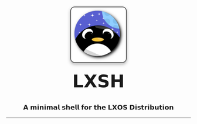 <div align="center">
  <img 
    src="https://raw.githubusercontent.com/LearnixOS/learnixos.github.io/refs/heads/main/assets/images/logo.png" 
    alt="LXSH Logo" 
    width="150" 
    style="display: block; margin: 0 auto; border: 2px solid #555; border-radius: 12px; box-shadow: 0 4px 10px rgba(0, 0, 0, 0.3);"
  >
</div>

<div align="center">
  <h1 style="font-size: 48px; margin-top: 20px;">
    <a href="https://learnixos.github.io/" style="text-decoration: none; color: inherit;">
      𝗟𝗫𝗦𝗛
    </a>
  </h1>
  <p style="font-size: 18px; margin-top: 10px;">
    𝗔 𝗺𝗶𝗻𝗶𝗺𝗮𝗹 𝘀𝗵𝗲𝗹𝗹 𝗳𝗼𝗿 𝘁𝗵𝗲 𝗟𝗫𝗢𝗦 𝗗𝗶𝘀𝘁𝗿𝗶𝗯𝘂𝘁𝗶𝗼𝗻
  </p>
</div>

---

<br>
